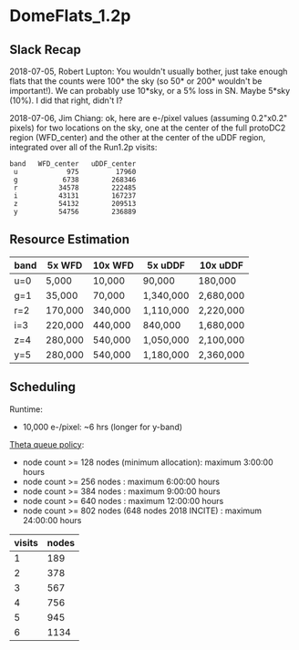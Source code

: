 # DomeFlats_1.2p

## Slack Recap

2018-07-05, Robert Lupton: You wouldn't usually bother, just take enough flats that the counts were 100\* the sky (so 50\* or 200\* wouldn't be important!).   We can probably use 10\*sky, or a 5% loss in SN.  Maybe 5\*sky (10%).  I did that right, didn't I?

2018-07-06, Jim Chiang: ok, here are e-/pixel values (assuming 0.2"x0.2" pixels) for two locations on the sky, one at the center of the full protoDC2 region (WFD_center) and the other at the center of the uDDF region, integrated over all of the Run1.2p visits:

```
band   WFD_center   uDDF_center
 u            975         17960
 g           6738        268346
 r          34578        222485
 i          43131        167237
 z          54132        209513
 y          54756        236889
```

## Resource Estimation

band | 5x WFD | 10x WFD | 5x uDDF | 10x uDDF
---- | ------ | ------- | ------- | --------
u=0 |   5,000 |  10,000 |    90,000 |   180,000
g=1 |  35,000 |  70,000 | 1,340,000 | 2,680,000
r=2 | 170,000 | 340,000 | 1,110,000 | 2,220,000
i=3 | 220,000 | 440,000 |   840,000 | 1,680,000
z=4 | 280,000 | 540,000 | 1,050,000 | 2,100,000
y=5 | 280,000 | 540,000 | 1,180,000 | 2,360,000

## Scheduling

Runtime:
* 10,000 e-/pixel: ~6 hrs (longer for y-band)

[Theta queue policy](https://www.alcf.anl.gov/user-guides/job-scheduling-policy-xc40-systems#queues):
* node count >= 128 nodes (minimum  allocation): maximum 3:00:00 hours
* node count >= 256 nodes : maximum 6:00:00 hours
* node count >= 384 nodes : maximum 9:00:00 hours
* node count >= 640 nodes : maximum 12:00:00 hours
* node count >= 802 nodes (648 nodes 2018 INCITE) : maximum 24:00:00 hours

visits | nodes
------ | -----
1 | 189
2 | 378
3 | 567
4 | 756
5 | 945
6 | 1134
